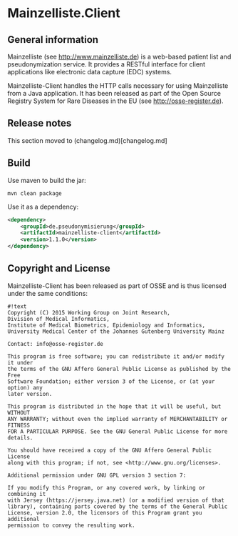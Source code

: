 # Mainzelliste.Client

## General information
Mainzelliste (see <http://www.mainzelliste.de>) is a web-based patient list and pseudonymization service. It provides a RESTful interface for client applications like electronic data capture (EDC) systems. 

Mainzelliste-Client handles the HTTP calls necessary for using Mainzelliste from a Java application. It has been released as part of the Open Source Registry System for Rare Diseases in the EU (see <http://osse-register.de>).

## Release notes

This section moved to (changelog.md)[changelog.md]

## Build

Use maven to build the jar:

``` 
mvn clean package
```

Use it as a dependency:

```xml
<dependency>
	<groupId>de.pseudonymisierung</groupId>
	<artifactId>mainzelliste-client</artifactId>
	<version>1.1.0</version>
</dependency>
```

## Copyright and License
Mainzelliste-Client has been released as part of OSSE and is thus licensed under the same conditions:


```
#!text
Copyright (C) 2015 Working Group on Joint Research,
Division of Medical Informatics,
Institute of Medical Biometrics, Epidemiology and Informatics,
University Medical Center of the Johannes Gutenberg University Mainz

Contact: info@osse-register.de

This program is free software; you can redistribute it and/or modify it under
the terms of the GNU Affero General Public License as published by the Free 
Software Foundation; either version 3 of the License, or (at your option) any
later version.

This program is distributed in the hope that it will be useful, but WITHOUT 
ANY WARRANTY; without even the implied warranty of MERCHANTABILITY or FITNESS 
FOR A PARTICULAR PURPOSE. See the GNU General Public License for more 
details.

You should have received a copy of the GNU Affero General Public License 
along with this program; if not, see <http://www.gnu.org/licenses>.

Additional permission under GNU GPL version 3 section 7:

If you modify this Program, or any covered work, by linking or combining it 
with Jersey (https://jersey.java.net) (or a modified version of that 
library), containing parts covered by the terms of the General Public 
License, version 2.0, the licensors of this Program grant you additional 
permission to convey the resulting work.
 
```
